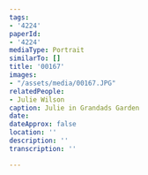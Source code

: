 ```yaml
---
tags:
- '4224'
paperId:
- '4224'
mediaType: Portrait
similarTo: []
title: '00167'
images:
- "/assets/media/00167.JPG"
relatedPeople:
- Julie Wilson
caption: Julie in Grandads Garden
date: 
dateApprox: false
location: ''
description: ''
transcription: ''

---
```


